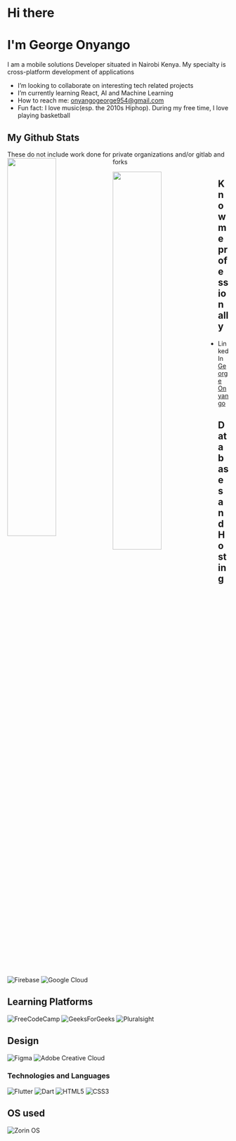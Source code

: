 # Hi there

# I'm George Onyango
I am a mobile solutions Developer situated in Nairobi Kenya. My specialty is cross-platform development of applications
 - I’m looking to collaborate on interesting tech related projects
 - I’m currently learning React, AI and Machine Learning
 -  How to reach me: onyangogeorge954@gmail.com
 - Fun fact: I love music(esp. the 2010s Hiphop). During my free time, I love playing basketball

## My Github Stats
These do not include work done for private organizations and/or gitlab and forks
<img align = "left" width = "47%" src = "https://github-readme-stats.vercel.app/api?username=George-Onyango&show_icons=true&theme=radical"/>

<img align = "left" width = "47%" src = "https://github-readme-stats.vercel.app/api/top-langs/?username=George-Onyango&layout=compact"/> 

## Know me professionally

- LinkedIn <a href ="https://www.linkedin.com/in/george-onyango-78069b214/"> George Onyango</a>

## Databases and Hosting
![Firebase](https://img.shields.io/badge/firebase-%23039BE5.svg?style=for-the-badge&logo=firebase)
![Google Cloud](https://img.shields.io/badge/GoogleCloud-%234285F4.svg?style=for-the-badge&logo=google-cloud&logoColor=white)

## Learning Platforms
![FreeCodeCamp](https://img.shields.io/badge/Freecodecamp-%23123.svg?&style=for-the-badge&logo=freecodecamp&logoColor=green)
![GeeksForGeeks](https://img.shields.io/badge/GeeksforGeeks-gray?style=for-the-badge&logo=geeksforgeeks&logoColor=35914c)
![Pluralsight](https://img.shields.io/badge/Pluralsight-EE3057?style=for-the-badge&logo=pluralsight&logoColor=white)

## Design
![Figma](https://img.shields.io/badge/figma-%23F24E1E.svg?style=for-the-badge&logo=figma&logoColor=white)
![Adobe Creative Cloud](https://img.shields.io/badge/Adobe%20Creative%20Cloud-DA1F26.svg?style=for-the-badge&logo=Adobe%20Creative%20Cloud&logoColor=white)

### Technologies and Languages
![Flutter](https://img.shields.io/badge/Flutter-%2302569B.svg?style=for-the-badge&logo=Flutter&logoColor=white)
![Dart](https://img.shields.io/badge/dart-%230175C2.svg?style=for-the-badge&logo=dart&logoColor=white)
![HTML5](https://img.shields.io/badge/html5-%23E34F26.svg?style=for-the-badge&logo=html5&logoColor=white)
![CSS3](https://img.shields.io/badge/css3-%231572B6.svg?style=for-the-badge&logo=css3&logoColor=white)

## OS used
![Zorin OS](https://img.shields.io/badge/-Zorin%20OS-%2310AAEB?style=for-the-badge&logo=zorin&logoColor=white)
